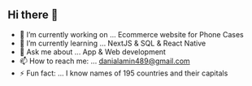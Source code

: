 ## Hi there 👋

- 🔭 I’m currently working on ... Ecommerce website for Phone Cases
- 🌱 I’m currently learning ... NextJS & SQL & React Native
- 💬 Ask me about ... App & Web development
- 📫 How to reach me: ... danialamin489@gmail.com
- ⚡ Fun fact: ... I know names of 195 countries and their capitals
